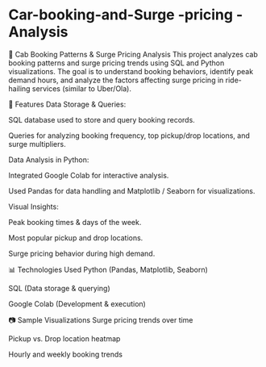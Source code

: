 # Car-booking-and-Surge -pricing -Analysis
🚖 Cab Booking Patterns & Surge Pricing Analysis
This project analyzes cab booking patterns and surge pricing trends using SQL and Python visualizations.
The goal is to understand booking behaviors, identify peak demand hours, and analyze the factors affecting surge pricing in ride-hailing services (similar to Uber/Ola).

📌 Features
Data Storage & Queries:

SQL database used to store and query booking records.

Queries for analyzing booking frequency, top pickup/drop locations, and surge multipliers.

Data Analysis in Python:

Integrated Google Colab for interactive analysis.

Used Pandas for data handling and Matplotlib / Seaborn for visualizations.

Visual Insights:

Peak booking times & days of the week.

Most popular pickup and drop locations.

Surge pricing behavior during high demand.

📊 Technologies Used
Python (Pandas, Matplotlib, Seaborn)

SQL (Data storage & querying)

Google Colab (Development & execution)

📷 Sample Visualizations
Surge pricing trends over time

Pickup vs. Drop location heatmap

Hourly and weekly booking trends

